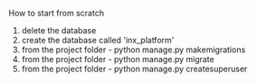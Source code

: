 How to start from scratch
1. delete the database
2. create the database called 'inx_platform'
3. from the project folder - python manage.py makemigrations
4. from the project folder - python manage.py migrate
5. from the project folder - python manage.py createsuperuser